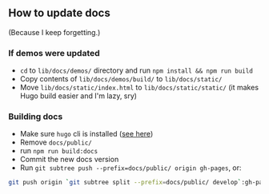 ## How to update docs

(Because I keep forgetting.)

### If demos were updated

- `cd` to `lib/docs/demos/` directory and run `npm install && npm run build`
- Copy contents of `lib/docs/demos/build/` to `lib/docs/static/`
- Move `lib/docs/static/index.html` to `lib/docs/static/static/` (it makes Hugo build easier and I'm lazy, sry)

### Building docs

- Make sure `hugo` cli is installed ([see here](https://gohugo.io/getting-started/installing/))
- Remove `docs/public/`
- run `npm run build:docs`
- Commit the new docs version
- Run `git subtree push --prefix=docs/public/ origin gh-pages`, or:

```bash
git push origin `git subtree split --prefix=docs/public/ develop`:gh-pages --force
```

